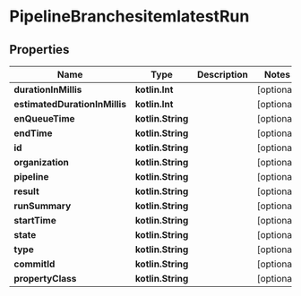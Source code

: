 
# PipelineBranchesitemlatestRun

## Properties
Name | Type | Description | Notes
------------ | ------------- | ------------- | -------------
**durationInMillis** | **kotlin.Int** |  |  [optional]
**estimatedDurationInMillis** | **kotlin.Int** |  |  [optional]
**enQueueTime** | **kotlin.String** |  |  [optional]
**endTime** | **kotlin.String** |  |  [optional]
**id** | **kotlin.String** |  |  [optional]
**organization** | **kotlin.String** |  |  [optional]
**pipeline** | **kotlin.String** |  |  [optional]
**result** | **kotlin.String** |  |  [optional]
**runSummary** | **kotlin.String** |  |  [optional]
**startTime** | **kotlin.String** |  |  [optional]
**state** | **kotlin.String** |  |  [optional]
**type** | **kotlin.String** |  |  [optional]
**commitId** | **kotlin.String** |  |  [optional]
**propertyClass** | **kotlin.String** |  |  [optional]




